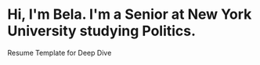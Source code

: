 # Hi, I'm Bela. I'm a Senior at New York University studying Politics. 
Resume Template for Deep Dive
